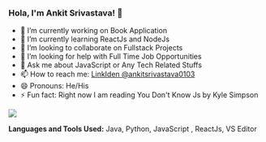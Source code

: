 
### Hola, I'm Ankit Srivastava!  👋

-   🔭  I’m currently working on Book Application
-   🌱  I’m currently learning ReactJs and NodeJs
-   👯  I’m looking to collaborate on Fullstack Projects
-   🤔  I’m looking for help with Full Time Job Opportunities
-   💬  Ask me about JavaScript or Any Tech Related Stuffs
-   📫  How to reach me: [LinkIden @ankitsrivastava0103](https://www.linkedin.com/in/ankitsrivastava0103/)
-   😄  Pronouns: He/His
-   ⚡  Fun fact: Right now I am reading You Don't Know Js by Kyle Simpson


  <img src="https://github-readme-stats.vercel.app/api?username=ankitsrivastava0103&&show_icons=true&icon_color=000000&text_color=3b87ee&bg_color=ffffff">

**Languages and Tools Used:**
	Java, Python, JavaScript , ReactJs, VS Editor
